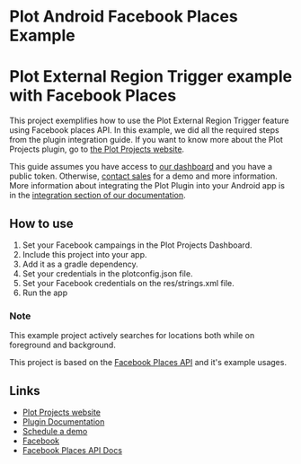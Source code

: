 # Plot Android Facebook Places Example

# Plot External Region Trigger example with Facebook Places
This project exemplifies how to use the Plot External Region Trigger feature using Facebook places API. In this example, we did all the required steps from the plugin integration guide. If you want to know more about the Plot Projects plugin, go to [the Plot Projects website](https://www.plotprojects.com).

This guide assumes you have access to [our dashboard](https://admin.plotprojects.com/) and you have a public token. Otherwise, [contact sales](https://content.plotprojects.com/schedule-demo/) for a demo and more information. More information about integrating the Plot Plugin into your Android app is in the [integration section of our documentation](https://www.plotprojects.com/documentation/#android-integration).

## How to use
1. Set your Facebook campaings in the Plot Projects Dashboard.
2. Include this project into your app.
3. Add it as a gradle dependency.
4. Set your credentials in the plotconfig.json file.
5. Set your Facebook credentials on the res/strings.xml file.
6. Run the app

### Note
This example project actively searches for locations both while on foreground and background.

This project is based on the [Facebook Places API](https://developers.facebook.com/docs/places/android) and it's example usages.

## Links

* [Plot Projects website](https://www.plotprojects.com)
* [Plugin Documentation](https://www.plotprojects.com/documentation)
* [Schedule a demo](https://content.plotprojects.com/schedule-demo/)
* [Facebook](https://developers.facebook.com)
* [Facebook Places API Docs](https://developers.facebook.com/docs/places/android)
